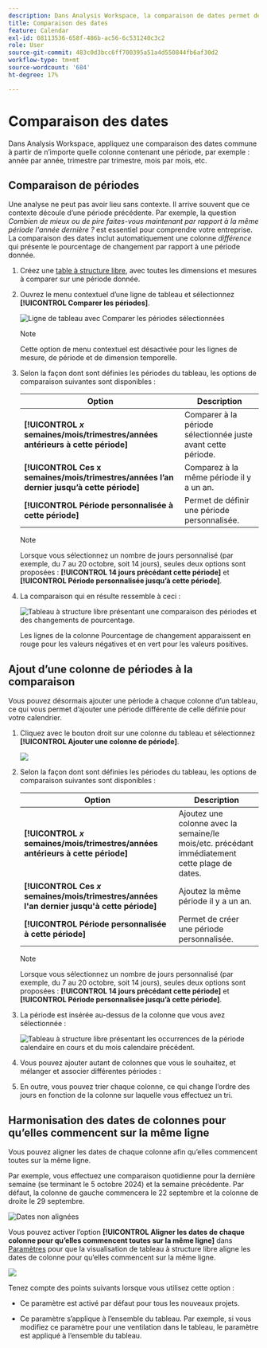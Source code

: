 ```yaml
---
description: Dans Analysis Workspace, la comparaison de dates permet de choisir n’importe quelle colonne contenant une période et de créer une comparaison de dates courante, par exemple d’une année à l’autre, d’un trimestre à l’autre, d’un mois à l’autre, etc.
title: Comparaison des dates
feature: Calendar
exl-id: 08113536-658f-486b-ac56-6c531240c3c2
role: User
source-git-commit: 483c0d3bcc6ff700395a51a4d550844fb6af30d2
workflow-type: tm+mt
source-wordcount: '684'
ht-degree: 17%

---
```


# Comparaison des dates

Dans Analysis Workspace, appliquez une comparaison des dates commune à partir de n’importe quelle colonne contenant une période, par exemple : année par année, trimestre par trimestre, mois par mois, etc.

## Comparaison de périodes

Une analyse ne peut pas avoir lieu sans contexte. Il arrive souvent que ce contexte découle d’une période précédente. Par exemple, la question *Combien de mieux ou de pire faites-vous maintenant par rapport à la même période l&#39;année dernière ?* est essentiel pour comprendre votre entreprise. La comparaison des dates inclut automatiquement une colonne *différence* qui présente le pourcentage de changement par rapport à une période donnée.

1. Créez une [table à structure libre](/help/analysis-workspace/visualizations/freeform-table/freeform-table.md), avec toutes les dimensions et mesures à comparer sur une période donnée.
1. Ouvrez le menu contextuel d’une ligne de tableau et sélectionnez **[!UICONTROL Comparer les périodes]**.

   ![Ligne de tableau avec Comparer les périodes sélectionnées](assets/compare-time.png)

   >[!NOTE]
   >
   >Cette option de menu contextuel est désactivée pour les lignes de mesure, de période et de dimension temporelle.

1. Selon la façon dont sont définies les périodes du tableau, les options de comparaison suivantes sont disponibles :

   | Option | Description |
   |---|---|
   | **[!UICONTROL *x* semaines/mois/trimestres/années antérieurs à cette période]** | Comparer à la période sélectionnée juste avant cette période. |
   | **[!UICONTROL Ces x semaines/mois/trimestres/années l’an dernier jusqu’à cette période]** | Comparez à la même période il y a un an. |
   | **[!UICONTROL Période personnalisée à cette période]** | Permet de définir une période personnalisée. |

   >[!NOTE]
   >
   >Lorsque vous sélectionnez un nombre de jours personnalisé (par exemple, du 7 au 20 octobre, soit 14 jours), seules deux options sont proposées : **[!UICONTROL 14 jours précédant cette période]** et **[!UICONTROL Période personnalisée jusqu’à cette période]**.

1. La comparaison qui en résulte ressemble à ceci :

   ![Tableau à structure libre présentant une comparaison des périodes et des changements de pourcentage.](assets/compare-time-result.png)

   Les lignes de la colonne Pourcentage de changement apparaissent en rouge pour les valeurs négatives et en vert pour les valeurs positives.

## Ajout d’une colonne de périodes à la comparaison

Vous pouvez désormais ajouter une période à chaque colonne d’un tableau, ce qui vous permet d’ajouter une période différente de celle définie pour votre calendrier.

1. Cliquez avec le bouton droit sur une colonne du tableau et sélectionnez **[!UICONTROL Ajouter une colonne de période]**.

   ![](assets/add-time-period-column.png)

1. Selon la façon dont sont définies les périodes du tableau, les options de comparaison suivantes sont disponibles :

   | Option | Description |
   |---|---|
   | **[!UICONTROL *x* semaines/mois/trimestres/années antérieurs à cette période]** | Ajoutez une colonne avec la semaine/le mois/etc. précédant immédiatement cette plage de dates. |
   | **[!UICONTROL Ces *x* semaines/mois/trimestres/années l&#39;an dernier jusqu&#39;à cette période]** | Ajoutez la même période il y a un an. |
   | **[!UICONTROL Période personnalisée à cette période]** | Permet de créer une période personnalisée. |

   >[!NOTE]
   >
   >Lorsque vous sélectionnez un nombre de jours personnalisé (par exemple, du 7 au 20 octobre, soit 14 jours), seules deux options sont proposées : **[!UICONTROL 14 jours précédant cette période]** et **[!UICONTROL Période personnalisée jusqu’à cette période]**.

1. La période est insérée au-dessus de la colonne que vous avez sélectionnée :

   ![Tableau à structure libre présentant les occurrences de la période calendaire en cours et du mois calendaire précédent.](assets/add-time-period-column2.png)

1. Vous pouvez ajouter autant de colonnes que vous le souhaitez, et mélanger et associer différentes périodes :

1. En outre, vous pouvez trier chaque colonne, ce qui change l’ordre des jours en fonction de la colonne sur laquelle vous effectuez un tri.

## Harmonisation des dates de colonnes pour qu’elles commencent sur la même ligne

Vous pouvez aligner les dates de chaque colonne afin qu’elles commencent toutes sur la même ligne.

Par exemple, vous effectuez une comparaison quotidienne pour la dernière semaine (se terminant le 5 octobre 2024) et la semaine précédente. Par défaut, la colonne de gauche commencera le 22 septembre et la colonne de droite le 29 septembre.

![Dates non alignées](assets/not-align-dates.png)

Vous pouvez activer l’option **[!UICONTROL Aligner les dates de chaque colonne pour qu’elles commencent toutes sur la même ligne]** dans [Paramètres](/help/analysis-workspace/visualizations/freeform-table/freeform-table.md#settings-1) pour que la visualisation de tableau à structure libre aligne les dates de colonne pour qu’elles commencent sur la même ligne.

![](assets/align-dates.png)

Tenez compte des points suivants lorsque vous utilisez cette option :

* Ce paramètre est activé par défaut pour tous les nouveaux projets.

* Ce paramètre s’applique à l’ensemble du tableau. Par exemple, si vous modifiez ce paramètre pour une ventilation dans le tableau, le paramètre est appliqué à l’ensemble du tableau.

